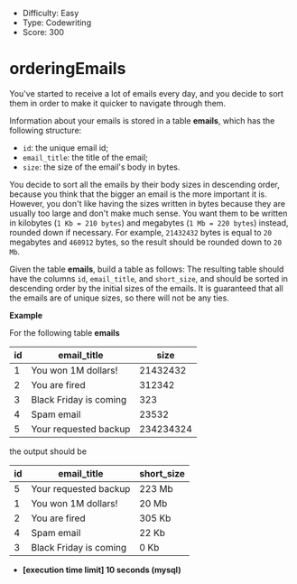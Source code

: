 - Difficulty: Easy
- Type: Codewriting
- Score: 300

# orderingEmails

You've started to receive a lot of emails every day, and you decide to sort them in order to make it quicker to navigate through them.

Information about your emails is stored in a table **emails**, which has the following structure:

- `id`: the unique email id;
- `email_title`: the title of the email;
- `size`: the size of the email's body in bytes.

You decide to sort all the emails by their body sizes in descending order, because you think that the bigger an email is the more important it is. However, you don't like having the sizes written in bytes because they are usually too large and don't make much sense. You want them to be written in kilobytes (`1 Kb = 210 bytes`) and megabytes (`1 Mb = 220 bytes`) instead, rounded down if necessary. For example, `21432432` bytes is equal to `20` megabytes and `460912` bytes, so the result should be rounded down to `20 Mb`.

Given the table **emails**, build a table as follows: The resulting table should have the columns `id`, `email_title`, and `short_size`, and should be sorted in descending order by the initial sizes of the emails. It is guaranteed that all the emails are of unique sizes, so there will not be any ties.

**Example**

For the following table **emails**

| id   | email_title            | size      |
| ---- | ---------------------- | --------- |
| 1    | You won 1M dollars!    | 21432432  |
| 2    | You are fired          | 312342    |
| 3    | Black Friday is coming | 323       |
| 4    | Spam email             | 23532     |
| 5    | Your requested backup  | 234234324 |

the output should be

| id   | email_title            | short_size |
| ---- | ---------------------- | ---------- |
| 5    | Your requested backup  | 223 Mb     |
| 1    | You won 1M dollars!    | 20 Mb      |
| 2    | You are fired          | 305 Kb     |
| 4    | Spam email             | 22 Kb      |
| 3    | Black Friday is coming | 0 Kb       |

- **[execution time limit] 10 seconds (mysql)**